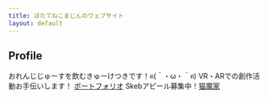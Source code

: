 ```yaml
---
title: ほたてねこまじんのウェブサイト
layout: default
---
```


## Profile
 おれんじじゅーすを飲むきゅーけつきです！ฅ(＾・ω・＾ฅ) 
 VR・ARでの創作活動お手伝いします！ [ポートフォリオ](https://work.hhotatea.com)
 Skebアピール募集中！[猫魔家](https://charas.hhotatea.com)